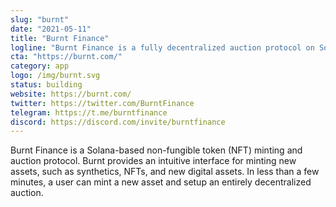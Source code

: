 ```yaml
---
slug: "burnt"
date: "2021-05-11"
title: "Burnt Finance"
logline: "Burnt Finance is a fully decentralized auction protocol on Solana."
cta: "https://burnt.com/"
category: app
logo: /img/burnt.svg
status: building
website: https://burnt.com/
twitter: https://twitter.com/BurntFinance
telegram: https://t.me/burntfinance
discord: https://discord.com/invite/burntfinance
---
```


Burnt Finance is a Solana-based non-fungible token (NFT) minting and auction protocol. Burnt provides an intuitive interface for minting new assets, such as synthetics, NFTs, and new digital assets. In less than a few minutes, a user can mint a new asset and setup an entirely decentralized auction.
